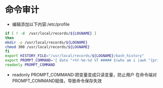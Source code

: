# 命令审计

* 编辑添加以下内容:/etc/profile

```BASH
if [ ! -d  /usr/local/records/${LOGNAME} ]
then
mkdir -p /usr/local/records/${LOGNAME}
chmod 300 /usr/local/records/${LOGNAME}
fi
export HISTORY_FILE="/usr/local/records/${LOGNAME}/bash_history"
export PROMPT_COMMAND='{ date "+%Y-%m-%d %T ##### $(who am i |awk "{print \$1\" \"\$2\" \"\$5}") #### $(history 1 | { read x cmd; echo "$cmd"; })"; } >>$HISTORY_FILE'
readonly PROMPT_COMMAND
```

* readonly PROMPT_COMMAND:把变量变成只读变量，防止用户 在命令端对PROMPT_COMMAND赋值，导致命令保存失效
